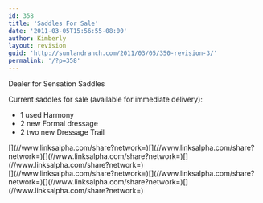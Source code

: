 ```yaml
---
id: 358
title: 'Saddles For Sale'
date: '2011-03-05T15:56:55-08:00'
author: Kimberly
layout: revision
guid: 'http://sunlandranch.com/2011/03/05/350-revision-3/'
permalink: '/?p=358'
---
```


<div>Dealer for Sensation Saddles

Current saddles for sale (available for immediate delivery):

- 1 used Harmony
- 2 new Formal dressage
- 2 two new Dressage Trail

</div><div class="linksalpha_container linksalpha_app_3" data-counters="1" data-size="regular" data-style="square" data-title="Saddles For Sale" data-url="https://www.sunlandranch.com/?p=358">[](//www.linksalpha.com/share?network=)[](//www.linksalpha.com/share?network=)[](//www.linksalpha.com/share?network=)[](//www.linksalpha.com/share?network=)</div><div class="linksalpha_container linksalpha_app_7" data-position="" data-title="Saddles For Sale" data-url="https://www.sunlandranch.com/?p=358">[](//www.linksalpha.com/share?network=)[](//www.linksalpha.com/share?network=)[](//www.linksalpha.com/share?network=)[](//www.linksalpha.com/share?network=)</div>